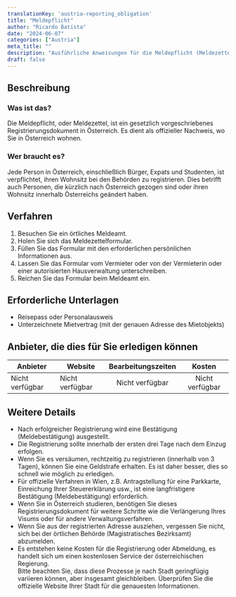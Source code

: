 ```yaml
---
translationKey: 'austria-reporting_obligation'
title: "Meldepflicht"
author: "Ricardo Batista"
date: "2024-06-07"
categories: ["Austria"]
meta_title: ""
description: "Ausführliche Anweisungen für die Meldepflicht (Meldezettel) in Österreich"
draft: false
---
```


## Beschreibung
### Was ist das?
Die Meldepflicht, oder Meldezettel, ist ein gesetzlich vorgeschriebenes Registrierungsdokument in Österreich. Es dient als offizieller Nachweis, wo Sie in Österreich wohnen.
### Wer braucht es?
Jede Person in Österreich, einschließlich Bürger, Expats und Studenten, ist verpflichtet, ihren Wohnsitz bei den Behörden zu registrieren. Dies betrifft auch Personen, die kürzlich nach Österreich gezogen sind oder ihren Wohnsitz innerhalb Österreichs geändert haben.

## Verfahren
1. Besuchen Sie ein örtliches Meldeamt.
2. Holen Sie sich das Meldezettelformular.
3. Füllen Sie das Formular mit den erforderlichen persönlichen Informationen aus.
4. Lassen Sie das Formular vom Vermieter oder von der Vermieterin oder einer autorisierten Hausverwaltung unterschreiben.
5. Reichen Sie das Formular beim Meldeamt ein.

## Erforderliche Unterlagen
- Reisepass oder Personalausweis
- Unterzeichnete Mietvertrag (mit der genauen Adresse des Mietobjekts)

## Anbieter, die dies für Sie erledigen können

| Anbieter        |     Website     |     Bearbeitungszeiten    |       Kosten      |
| --------------- | --------------- |  :-------------: | :-------------: |
| Nicht verfügbar           |  Nicht verfügbar            |      Nicht verfügbar         |        Nicht verfügbar      |

## Weitere Details
- Nach erfolgreicher Registrierung wird eine Bestätigung (Meldebestätigung) ausgestellt.
- Die Registrierung sollte innerhalb der ersten drei Tage nach dem Einzug erfolgen.
- Wenn Sie es versäumen, rechtzeitig zu registrieren (innerhalb von 3 Tagen), können Sie eine Geldstrafe erhalten. Es ist daher besser, dies so schnell wie möglich zu erledigen.
- Für offizielle Verfahren in Wien, z.B. Antragstellung für eine Parkkarte, Einreichung Ihrer Steuererklärung usw., ist eine langfristigere Bestätigung (Meldebestätigung) erforderlich.
- Wenn Sie in Österreich studieren, benötigen Sie dieses Registrierungsdokument für weitere Schritte wie die Verlängerung Ihres Visums oder für andere Verwaltungsverfahren.
- Wenn Sie aus der registrierten Adresse ausziehen, vergessen Sie nicht, sich bei der örtlichen Behörde (Magistratisches Bezirksamt) abzumelden.
- Es entstehen keine Kosten für die Registrierung oder Abmeldung, es handelt sich um einen kostenlosen Service der österreichischen Regierung.  
Bitte beachten Sie, dass diese Prozesse je nach Stadt geringfügig variieren können, aber insgesamt gleichbleiben. Überprüfen Sie die offizielle Website Ihrer Stadt für die genauesten Informationen.